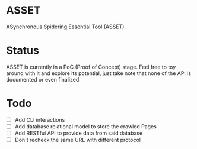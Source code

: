 # ASSET
ASynchronous Spidering Essential Tool (ASSET). 

# Status

ASSET is currently in a PoC (Proof of Concept) stage. Feel free to toy around with it
and explore its potential, just take note that none of the API is documented or even
finalized.

# Todo

- [ ] Add CLI interactions
- [ ] Add database relational model to store the crawled Pages
- [ ] Add RESTful API to provide data from said database
- [ ] Don't recheck the same URL with different protocol
